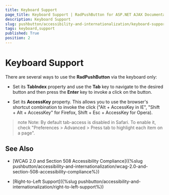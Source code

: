 ```yaml
---
title: Keyboard Support
page_title: Keyboard Support | RadPushButton for ASP.NET AJAX Documentation
description: Keyboard Support
slug: pushbutton/accessibility-and-internationalization/keyboard-support
tags: keyboard,support
published: True
position: 2
---
```


# Keyboard Support

There are several ways to use the **RadPushButton** via the keyboard only:

* Set its **TabIndex** property and use the **Tab** key to navigate to the desired button and then press the **Enter** key to invoke a click on the button.

* Set its **AccessKey** property. This allows you to use the browser's shortcut combination to invoke the click ("Alt + AccessKey in IE", "Shift + Alt + AccessKey" for Firefox, Shift + Esc + AccessKey for Opera).

>note Note: By default tab-access is disabled in Safari. To enable it, check "Preferences > Advanced > Press tab to highlight each item on a page".

## See Also

 * [WCAG 2.0 and Section 508 Accessibility Compliance]({%slug pushbutton/accessibility-and-internationalization/wcag-2.0-and-section-508-accessibility-compliance%})

 * [Right-to-Left Support]({%slug pushbutton/accessibility-and-internationalization/right-to-left-support%})
